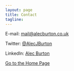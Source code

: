 ```yaml
---
layout: page
title: Contact
tagline: 
---
```


E-mail: [mail@alecburton.co.uk](mailto:mail@alecburton.co.uk)

Twitter: [@AlecJBurton](https://twitter.com/AlecJBurton)

LinkedIn: [Alec Burton](https://www.linkedin.com/in/alec-burton-51190434)


[Go to the Home Page](./)
